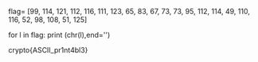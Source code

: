 
flag= [99, 114, 121, 112, 116, 111, 123, 65, 83, 67, 73, 73, 95, 112, 114, 49, 110, 116, 52, 98, 108, 51, 125]

for l in flag: 
  print (chr(l),end='')


  crypto{ASCII_pr1nt4bl3}